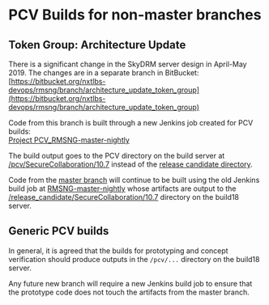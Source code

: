# PCV Builds for non-master branches  
    
## Token Group: Architecture Update  
  
There is a significant change in the SkyDRM server design in April-May 2019. The changes are in a separate branch in BitBucket:   
[https://bitbucket.org/nxtlbs-devops/rmsng/branch/architecture_update_token_group](https://bitbucket.org/nxtlbs-devops/rmsng/branch/architecture_update_token_group)  
   
Code from this branch is built through a new Jenkins job created for PCV builds:  
[Project PCV_RMSNG-master-nightly](http://nxt-build16.nextlabs.com:9031/job/PCV_RMSNG-master-nightly/)  
  
The build output goes to the PCV directory on the build server at [/pcv/SecureCollaboration/10.7](http://nxt-build18-apache.nextlabs.com:9052/pcv/SecureCollaboration/10.7/) instead of the [release candidate directory](http://nxt-build18-apache.nextlabs.com:9052/release_candidate/SecureCollaboration/10.7/).  
  
Code from the [master branch](https://bitbucket.org/nxtlbs-devops/rmsng/branch/master) will continue to be built using the old Jenkins build job at [RMSNG-master-nightly](http://nxt-build16.nextlabs.com:9031/job/RMSNG-master-nightly/) whose artifacts are output to the [/release_candidate/SecureCollaboration/10.7](http://nxt-build18-apache.nextlabs.com:9052/release_candidate/SecureCollaboration/10.7/) directory on the build18 server.  
  
## Generic PCV builds  
  
In general, it is agreed that the builds for prototyping and concept verification should produce outputs in the `/pcv/...` directory on the build18 server.  
  
Any future new branch will require a new Jenkins build job to ensure that the prototype code does not touch the artifacts from the master branch.